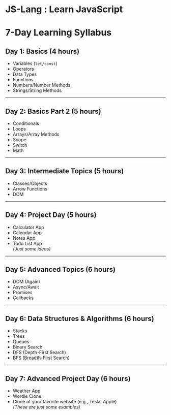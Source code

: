# JS-Lang : Learn JavaScript

# 7-Day Learning Syllabus

## **Day 1: Basics (4 hours)**  
- Variables (`let/const`)  
- Operators  
- Data Types  
- Functions  
- Numbers/Number Methods  
- Strings/String Methods  

---

## **Day 2: Basics Part 2 (5 hours)**  
- Conditionals  
- Loops  
- Arrays/Array Methods  
- Scope  
- Switch  
- Math  

---

## **Day 3: Intermediate Topics (5 hours)**  
- Classes/Objects  
- Arrow Functions  
- DOM  

---

## **Day 4: Project Day (5 hours)**  
- Calculator App  
- Calendar App  
- Notes App  
- Todo List App  
*_(Just some ideas)_*  

---

## **Day 5: Advanced Topics (6 hours)**  
- DOM (Again)  
- Async/Await  
- Promises  
- Callbacks  

---

## **Day 6: Data Structures & Algorithms (6 hours)**  
- Stacks  
- Trees  
- Queues  
- Binary Search  
- DFS (Depth-First Search)  
- BFS (Breadth-First Search)  

---

## **Day 7: Advanced Project Day (6 hours)**  
- Weather App  
- Wordle Clone  
- Clone of your favorite website (e.g., Tesla, Apple)  
*_(These are just some examples)_*  

